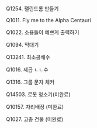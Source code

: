 Q1254. 팰린드롬 만들기

Q1011. Fly me to the Alpha Centauri 

Q1022. 소용돌이 예쁘게 출력하기

Q1094. 막대기

Q13241. 최소공배수

Q1016. 제곱 ㄴㄴ수

Q1316. 그룹 문자 체커

Q14503. 로봇 청소기(미완료)

Q10157. 자리배정 (미완료)

Q1027. 고층 건물 (미완료)
